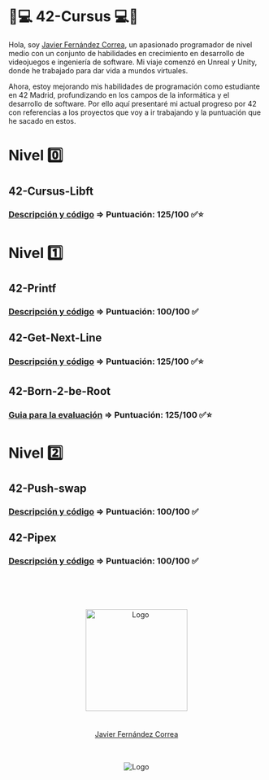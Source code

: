# 📖💻 42-Cursus 💻📖
Hola, soy <a href="https://github.com/jfercode">Javier Fernández Correa</a>,  un apasionado programador de nivel medio con un conjunto de habilidades en crecimiento en desarrollo de videojuegos e ingeniería de software. Mi viaje comenzó en Unreal y Unity, donde he trabajado para dar vida a mundos virtuales. 

Ahora, estoy mejorando mis habilidades de programación como estudiante en 42 Madrid, profundizando en los campos de la informática y el desarrollo de software. Por ello aquí presentaré mi actual progreso por 42 con referencias a los proyectos que voy a ir trabajando y la puntuación que he sacado en estos.

# Nivel 0️⃣

## 42-Cursus-Libft
### [Descripción y código](https://github.com/jfercode/42-Cursus-Libft) => Puntuación: 125/100 ✅⭐

# Nivel 1️⃣

## 42-Printf
### [Descripción y código](https://github.com/jfercode/42-Printf) => Puntuación: 100/100 ✅

## 42-Get-Next-Line
### [Descripción y código](https://github.com/jfercode/42-Get-Next-Line) => Puntuación: 125/100 ✅⭐

## 42-Born-2-be-Root
### [Guia para la evaluación](https://github.com/jfercode/42-Born-2-be-Root/tree/main) => Puntuación: 125/100 ✅⭐

# Nivel 2️⃣
## 42-Push-swap
### [Descripción y código](https://github.com/jfercode/42-Push-swap) => Puntuación: 100/100 ✅

## 42-Pipex
### [Descripción y código](https://github.com/jfercode/42-Pipex) => Puntuación: 100/100 ✅
  <br/>
  <br/>
  <br/>

</div>

<br/>
<div align="center">
  <img src="https://avatars.githubusercontent.com/u/102600920?v=4" alt="Logo" width="200"/>
  <br/>
  <br/>
  <div style="margin: 20px 0 30px;">
  <a href="https://github.com/jfercode">Javier Fernández Correa</a>
  </div>
</div>
  <br/>
<div align="center">
  <img src="https://encrypted-tbn0.gstatic.com/images?q=tbn:ANd9GcTVInHuUPtp3uiEuvF0aYAkFBUzpnr65b2CDA&s" alt="Logo"/>
</div>
<br/>
</div>
